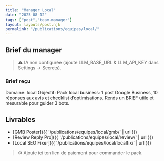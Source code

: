 ```yaml
---
title: "Manager Local"
date: "2025-08-12"
tags: ["post","team-manager"]
layout: layouts/post.njk
permalink: "/publications/equipes/local/"
---
```

## Brief du manager

> ⚠️ IA non configurée (ajoute LLM_BASE_URL & LLM_API_KEY dans Settings → Secrets).

### Brief reçu
Domaine: local
Objectif: Pack local business: 1 post Google Business, 10 réponses aux avis et checklist d’optimisations.
Rends un BRIEF utile et mesurable pour guider 3 bots.

## Livrables
- [GMB Poster]({{ '/publications/equipes/local/gmb/' | url }})
- [Review Reply Pro]({{ '/publications/equipes/local/review/' | url }})
- [Local SEO Fixer]({{ '/publications/equipes/local/localfix/' | url }})

> ⚙️ Ajoute ici ton lien de paiement pour commander le pack.

